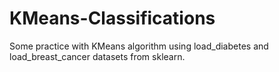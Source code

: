 # KMeans-Classifications 

Some practice with KMeans algorithm using load_diabetes and load_breast_cancer datasets from sklearn.
